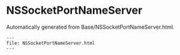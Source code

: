 
# NSSocketPortNameServer

Automatically generated from Base/NSSocketPortNameServer.html.

``` {raw} html
---
file: NSSocketPortNameServer.html
---
```

